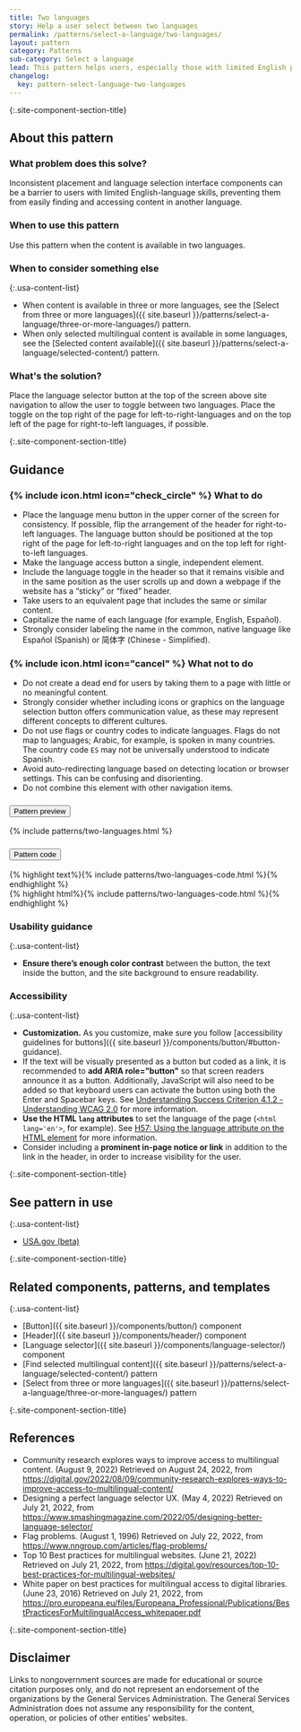 ```yaml
---
title: Two languages
story: Help a user select between two languages
permalink: /patterns/select-a-language/two-languages/
layout: pattern
category: Patterns
sub-category: Select a language
lead: This pattern helps users, especially those with limited English proficiency, select their preferred language when visiting a website in two languages, like English and Spanish.
changelog:
  key: pattern-select-language-two-languages
---
```


{:.site-component-section-title}
## About this pattern

### What problem does this solve?

Inconsistent placement and language selection interface components can be a barrier to users with limited English-language skills, preventing them from easily finding and accessing content in another language.

### When to use this pattern

Use this pattern when the content is available in two languages.

### When to consider something else

{:.usa-content-list}
- When content is available in three or more languages, see the [Select from three or more languages]({{ site.baseurl }}/patterns/select-a-language/three-or-more-languages/) pattern.
- When only selected multilingual content is available in some languages, see the [Selected content available]({{ site.baseurl }}/patterns/select-a-language/selected-content/) pattern.

### What's the solution?

Place the language selector button at the top of the screen above site navigation to allow the user to toggle between two languages. Place the toggle on the top right of the page for left-to-right-languages and on the top left of the page for right-to-left languages, if possible.

{:.site-component-section-title}
## Guidance

<div class="grid-row grid-gap-3">
  <div class="tablet:grid-col">
    <div class="do-dont">
      <div class="do-dont__do">
        <h3 class="do-dont__heading">
          {% include icon.html icon="check_circle" %}
          What to do
        </h3>
        <div class="do-dont__content">
          <ul>
            <li>Place the language menu button in the upper corner of the screen for consistency. If possible, flip the arrangement of the header for right-to-left languages. The language button should be positioned at the top right of the page for left-to-right languages and on the top left for right-to-left languages.</li>
            <li>Make the language access button a single, independent element.</li>
            <li>Include the language toggle in the header so that it remains visible and in the same position as the user scrolls up and down a webpage if the website has a “sticky” or “fixed” header.</li>
            <li>Take users to an equivalent page that includes the same or similar content.</li>
            <li>Capitalize the name of each language (for example, English, Español).</li>
            <li>Strongly consider labeling the name in the common, native language like <span lang="es" xml:lang="es">Español</span> (Spanish) or <span lang="zh" xml:lang="zh">简体字</span> (Chinese - Simplified).</li>
          </ul>
        </div>
      </div>
    </div>
  </div>
  <div class="tablet:grid-col">
    <div class="do-dont">
      <div class="do-dont__dont">
        <h3 class="do-dont__heading">
          {% include icon.html icon="cancel" %}
          What not to do
        </h3>
        <div class="do-dont__content">
          <ul>
            <li>Do not create a dead end for users by taking them to a page with little or no meaningful content.</li>
            <li>Strongly consider whether including icons or graphics on the language selection button offers communication value, as these may represent different concepts to different cultures.</li>
            <li>Do not use flags or country codes to indicate languages. Flags do not map to languages; Arabic, for example, is spoken in many countries. The country code <code>ES</code> may not be universally understood to indicate Spanish.</li>
            <li>Avoid auto-redirecting language based on detecting location or browser settings. This can be confusing and disorienting.</li>
            <li>Do not combine this element with other navigation items.</li>
          </ul>
        </div>
      </div>
    </div>
  </div>
</div>

<div class="usa-accordion usa-accordion--bordered site-accordion-code site-component-preview margin-top-4">
  <h3 id="pattern-preview" class="usa-accordion__heading site-accordion-heading">
    <button type="button" class="usa-accordion__button" aria-controls="accordion-preview" aria-expanded="true">
      Pattern preview
    </button>
  </h3>
  <div id="accordion-preview" class="usa-accordion__content">
    {% include patterns/two-languages.html %}
  </div>
</div>
<div class="usa-accordion usa-accordion--bordered site-accordion-code site-component-preview">
  <h3 id="pattern-code" class="usa-accordion__heading site-accordion-heading">
    <button type="button" class="usa-accordion__button" aria-controls="accordion-code" aria-expanded="false">
      Pattern code
    </button>
  </h3>
  <div id="accordion-code" class="usa-accordion__content highlight-code copy-code">
    <div class="usa-sr-only">
      {% highlight text%}{% include patterns/two-languages-code.html %}{% endhighlight %}
    </div>
    {% highlight html%}{% include patterns/two-languages-code.html %}{% endhighlight %}
  </div>
</div>

### Usability guidance

{:.usa-content-list}
- **Ensure there’s enough color contrast** between the button, the text inside the button, and the site background to ensure readability.

### Accessibility

{:.usa-content-list}
- **Customization.** As you customize, make sure you follow [accessibility guidelines for buttons]({{ site.baseurl }}/components/button/#button-guidance).
- If the text will be visually presented as a button but coded as a link, it is recommended to **add ARIA role="button"** so that screen readers announce it as a button. Additionally, JavaScript will also need to be added so that keyboard users can activate the button using both the Enter and Spacebar keys. See [Understanding Success Criterion 4.1.2 - Understanding WCAG 2.0](https://www.w3.org/TR/UNDERSTANDING-WCAG20/ensure-compat-rsv.html) for more information.
- **Use the HTML `lang` attributes** to set the language of the page (`<html lang='en'>`, for example). See [H57: Using the language attribute on the HTML element](https://www.w3.org/WAI/WCAG21/Techniques/html/H57.html) for more information.
- Consider including a **prominent in-page notice or link** in addition to the link in the header, in order to increase visibility for the user.

{:.site-component-section-title}
## See pattern in use

{:.usa-content-list}
- [USA.gov (beta)](http://beta.usa.gov/)

{:.site-component-section-title}
## Related components, patterns, and templates

{:.usa-content-list}
- [Button]({{ site.baseurl }}/components/button/) component
- [Header]({{ site.baseurl }}/components/header/) component
- [Language selector]({{ site.baseurl }}/components/language-selector/) component
- [Find selected multilingual content]({{ site.baseurl }}/patterns/select-a-language/selected-content/) pattern
- [Select from three or more languages]({{ site.baseurl }}/patterns/select-a-language/three-or-more-languages/) pattern

{:.site-component-section-title}
## References

- Community research explores ways to improve access to multilingual content. (August 9, 2022) Retrieved on August 24, 2022, from <https://digital.gov/2022/08/09/community-research-explores-ways-to-improve-access-to-multilingual-content/>
- Designing a perfect language selector UX. (May 4, 2022) Retrieved on July 21, 2022, from <https://www.smashingmagazine.com/2022/05/designing-better-language-selector/>
- Flag problems. (August 1, 1996) Retrieved on July 22, 2022, from <https://www.nngroup.com/articles/flag-problems/>
- Top 10 Best practices for multilingual websites. (June 21, 2022) Retrieved on July 21, 2022, from <https://digital.gov/resources/top-10-best-practices-for-multilingual-websites/>
- White paper on best practices for multilingual access to digital libraries. (June 23, 2016) Retrieved on July 21, 2022, from <https://pro.europeana.eu/files/Europeana_Professional/Publications/BestPracticesForMultilingualAccess_whitepaper.pdf>


{:.site-component-section-title}
## Disclaimer

Links to nongovernment sources are made for educational or source citation purposes only, and do not represent an endorsement of the organizations by the General Services Administration. The General Services Administration does not assume any responsibility for the content, operation, or policies of other entities' websites.
